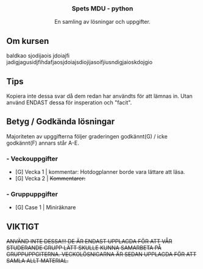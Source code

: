   <h3 align="center">Spets MDU - python</h3>

  <p align="center">
    En samling av lösningar och uppgifter.
</div>

## Om kursen

baldkao sjodijaois jdoiajfi jadigjagusidjfihdafjaosjdoiajsdiojijasoifjiusndigjaioskdojgio

## Tips

Kopiera inte dessa svar då dem redan har användts för att lämnas in. Utan använd ENDAST dessa för insperation och "facit".

## Betyg / Godkända lösningar
Majoriteten av upggifterna följer graderingen godkännt(G) / icke godkännt(F) annars står A-E.
### - Veckouppgifter ###
- [G] Vecka 1 | kommentar: Hotdogplanner borde vara lättare att läsa.
- [G] Vecka 2 | ~~Kommentarer:~~

### - Gruppuppgifter ###
- [G] Case 1 | Miniräknare

## VIKTIGT

~~ANVÄND INTE DESSA!!! DE ÄR ENDAST UPPLAGDA FÖR ATT VÅR STUDERANDE GRUPP LÄTT SKULLE KUNNA SAMARBETA PÅ GRUPPUPPGITERNA. VECKOLÖSNIGARNA ÄR SEDAN UPPLAGDA FÖR ATT SAMLA ALLT MATERIAL.~~